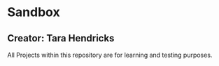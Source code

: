 # Sandbox

## Creator: Tara Hendricks

All Projects within this repository are for learning and testing purposes. 
